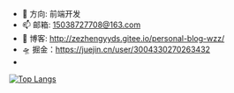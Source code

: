 
- 🚩 方向: 前端开发
- 📫 邮箱: 15038727708@163.com
- 🚀 博客: http://zezhengyyds.gitee.io/personal-blog-wzz/
- 🛸 掘金：https://juejin.cn/user/3004330270263432
- 
[![Top Langs](https://github-readme-stats.vercel.app/api/top-langs/?username=wzz778&layout=compact)](https://github.com/wzz778/github-readme-stats)
